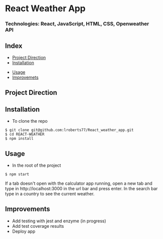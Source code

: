 # React Weather App

### Technologies: React, JavaScript, HTML, CSS, Openweather API

## Index
* [Project Direction](#Project)
* [Installation](#Install)
<!-- * [Npm Testing](#Npmtest) -->
* [Usage](#Usage)
* [Improvemets](#Improvements)

## <a name="Project">Project Direction</a>

## <a name="Install">Installation</a>
* To clone the repo
```shell
$ git clone git@github.com:lroberts77/React_weather_app.git
$ cd REACT-WEATHER
$ npm install
```

<!-- ## <a name="Npmtest">Npm Testing</a> -->

## <a name="Usage">Usage</a>
* In the root of the project
```shell
$ npm start
```
If a tab doesn't open with the calculator app running, open a new tab and type in http://localhost:3000 in the url bar and press enter. In the search bar type in a country to see the current weather.

## <a name="Improvements">Improvements</a>
* Add testing with jest and enzyme (in progress)
* Add test coverage results
* Deploy app
